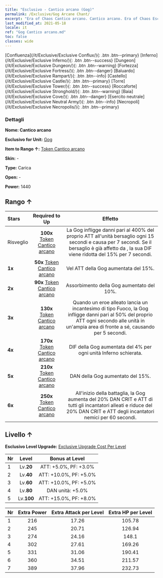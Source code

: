 ```yaml
---
title: "Esclusivo - Cantico arcano (Gog)"
permalink: /Exclusive/Gog Arcane Chant/
excerpt: "Era of Chaos Cantico arcano. Cantico arcano. Era of Chaos Esclusivo Cantico arcano. Gog Esclusivo."
last_modified_at: 2021-05-18
locale: it
ref: "Gog Cantico arcano.md"
toc: false
classes: wide
---
```

 [Confluenza](/it/Exclusive/Exclusive Conflux/){: .btn .btn--primary} [Inferno](/it/Exclusive/Exclusive Inferno/){: .btn .btn--success} [Dungeon](/it/Exclusive/Exclusive Dungeon/){: .btn .btn--warning} [Fortezza](/it/Exclusive/Exclusive Fortress/){: .btn .btn--danger} [Baluardo](/it/Exclusive/Exclusive Rampart/){: .btn .btn--info} [Castello](/it/Exclusive/Exclusive Castle/){: .btn .btn--primary} [Torre](/it/Exclusive/Exclusive Tower/){: .btn .btn--success} [Roccaforte](/it/Exclusive/Exclusive Stronghold/){: .btn .btn--warning} [Baia](/it/Exclusive/Exclusive Cove/){: .btn .btn--danger} [Esercito neutrale](/it/Exclusive/Exclusive Neutral Army/){: .btn .btn--info} [Necropoli](/it/Exclusive/Exclusive Necropolis/){: .btn .btn--primary} 

### Dettagli
 **Nome: Cantico arcano** 

 **Esclusivo for Unit:** [Gog](/it/units/Gog/) 

 **Item to Rango ↑:** [Token Cantico arcano](/ItemsIT/con_915/)

 **Skin:** -

 **Type:** Carica

 **Open:** -

 **Power:** 1440

## Rango ↑

  |     Stars    |  Required to Up | Effetto |
  |:-------------|:---------------:|:---------------:|
  |  Risveglio  | **100x** [Token Cantico arcano](/ItemsIT/con_915/) | <Folgore bruciante> La Gog infligge danni pari al 400% del proprio ATT all'unità bersaglio ogni 15 secondi e causa <Sanguinamento> per 7 secondi. Se il bersaglio è già affetto da <Sanguinamento>, la sua DIF viene ridotta del 15% per 7 secondi. |
  | **1x** <i class="fas fa-star"/> | **50x** [Token Cantico arcano](/ItemsIT/con_915/) | Vel ATT della Gog aumentata del 15%. |
  | **2x** <i class="fas fa-star"/> | **90x** [Token Cantico arcano](/ItemsIT/con_915/) | Assorbimento della Gog aumentato del 10%. |
  | **3x** <i class="fas fa-star"/> | **130x** [Token Cantico arcano](/ItemsIT/con_915/) | <Canicola> Quando un eroe alleato lancia un incantesimo di tipo Fuoco, la Gog infligge danni pari al 50% del proprio ATT ogni secondo alle unità in un'ampia area di fronte a sé, causando <Combustione> per 5 secondi. |
  | **4x** <i class="fas fa-star"/> | **170x** [Token Cantico arcano](/ItemsIT/con_915/) | DIF della Gog aumentata del 4% per ogni unità Inferno schierata. |
  | **5x** <i class="fas fa-star"/> | **210x** [Token Cantico arcano](/ItemsIT/con_915/) | DAN della Gog aumentato del 15%. |
  | **6x** <i class="fas fa-star"/> | **250x** [Token Cantico arcano](/ItemsIT/con_915/) | <Sinfonia infernale> All'inizio della battaglia, la Gog aumenta del 20% DAN CRIT e ATT di tutti gli incantatori alleati e riduce del 20% DAN CRIT e ATT degli incantatori nemici per 60 secondi. |


## Livello ↑
 **Esclusivo Level Upgrade:** [Exclusive Upgrade Cost Per Level](/Exclusive/ExclusiveUpgradeCostPerLevel/)

  |  Nr  |   Level  | Bonus at Level |
  |:-----|:--------:|:--------------:|
  | 1 | Lv.**20** | ATT: +5.0%, PF: +3.0% |
  | 2 | Lv.**40** | ATT: +10.0%, PF: +5.0% |
  | 3 | Lv.**60** | ATT: +10.0%, PF: +5.0% |
  | 4 | Lv.**80** | DAN unità: +5.0% |
  | 5 | Lv.**100** | ATT: +15.0%, PF: +8.0% |


  |  Nr  |  Extra Power | Extra Attack per Level | Extra HP per Level |
  |:-----|:--------:|:--------:|:--------:|
  | 1 | 216 | 17.26 | 105.78 |
  | 2 | 245 | 20.71 | 126.94 |
  | 3 | 274 | 24.16 | 148.1 |
  | 4 | 302 | 27.61 | 169.26 |
  | 5 | 331 | 31.06 | 190.41 |
  | 6 | 360 | 34.51 | 211.57 |
  | 7 | 389 | 37.96 | 232.73 |


